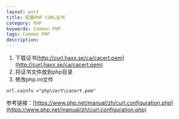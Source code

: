```yaml
---
layout: post
title: 配置PHP CURL证书
category: PHP
keywords: Common PHP
tags: Common PHP
description: 
---
```


1. 下载证书[http://curl.haxx.se/ca/cacert.pem](http://curl.haxx.se/ca/cacert.pem)
2. 将证书文件放到php目录
3. 修改php.ini文件
```
url.cainfo ="php\cert\cacert.pem"
```

参考链接：[https://www.php.net/manual/zh/curl.configuration.php](https://www.php.net/manual/zh/curl.configuration.php)